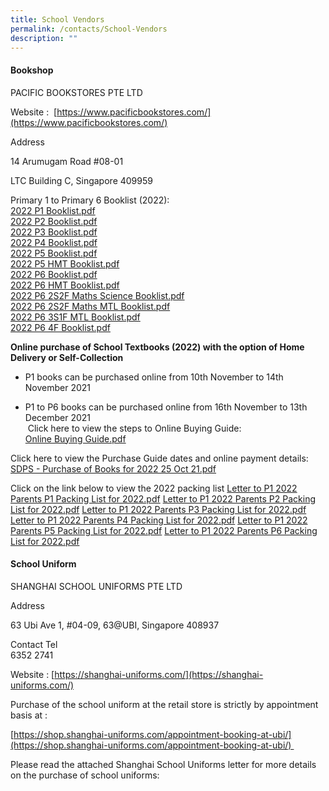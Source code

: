```yaml
---
title: School Vendors
permalink: /contacts/School-Vendors
description: ""
---
```

#### Bookshop

PACIFIC BOOKSTORES PTE LTD  
  
Website :  [https://www.pacificbookstores.com/](https://www.pacificbookstores.com/)  
  
Address  

14 Arumugam Road #08-01

LTC Building C, Singapore 409959

  
Primary 1 to Primary 6 Booklist (2022):<br>
[2022 P1 Booklist.pdf](/files/2022%20P1%20Booklist.pdf)<br>
[2022 P2 Booklist.pdf](/files/2022%20P2%20Booklist.pdf)<br>
[2022 P3 Booklist.pdf](/files/2022%20P3%20Booklist.pdf)<br>
[2022 P4 Booklist.pdf](/files/2022%20P4%20Booklist.pdf)<br>
[2022 P5 Booklist.pdf](/files/2022%20P5%20Booklist.pdf)<br>
[2022 P5 HMT Booklist.pdf](/files/2022%20P5%20HMT%20Booklist.pdf)<br>
[2022 P6 Booklist.pdf](/files/2022%20P6%20Booklist.pdf)<br>
[2022 P6 HMT Booklist.pdf](/files/2022%20P6%20HMT%20Booklist.pdf)<br>
[2022 P6 2S2F Maths Science Booklist.pdf](/files/2022%20P6%202S2F%20Maths%20Science%20Booklist.pdf)<br>
[2022 P6 2S2F Maths MTL Booklist.pdf](/files/2022%20P6%202S2F%20Maths%20MTL%20Booklist.pdf)<br>
[2022 P6 3S1F MTL Booklist.pdf](/files/2022%20P6%203S1F%20MTL%20Booklist.pdf)<br>
[2022 P6 4F Booklist.pdf](/files/2022%20P6%204F%20Booklist.pdf)

**Online purchase of School Textbooks (2022) with the option of Home Delivery or Self-Collection**  

*   P1 books can be purchased online from 10th November to 14th November 2021

*   P1 to P6 books can be purchased online from 16th November to 13th December 2021    
 Click here to view the steps to Online Buying Guide:<br>
 [Online Buying Guide.pdf](/files/Online%20Buying%20Guide.pdf)
 
 Click here to view the Purchase Guide dates and online payment details:<br>
 [SDPS - Purchase of Books for 2022 25 Oct 21.pdf](/files/SDPS%20-%20Purchase%20of%20Books%20for%202022%2025%20Oct%2021.pdf)
 
 Click on the link below to view the 2022 packing list
 [Letter to P1 2022 Parents P1 Packing List for 2022.pdf](/files/Letter%20to%20P1%202022%20Parents%20P1%20Packing%20List%20for%202022.pdf)
 [Letter to P1 2022 Parents P2 Packing List for 2022.pdf](/files/Letter%20to%20P2%202022%20Parents%20P2%20Packing%20List%20for%202022.pdf)
 [Letter to P1 2022 Parents P3 Packing List for 2022.pdf](/files/Letter%20to%20P3%202022%20Parents%20P3%20Packing%20List%20for%202022.pdf)
 [Letter to P1 2022 Parents P4 Packing List for 2022.pdf](/files/Letter%20to%20P4%202022%20Parents%20P4%20Packing%20List%20for%202022.pdf)
 [Letter to P1 2022 Parents P5 Packing List for 2022.pdf](/files/Letter%20to%20P5%202022%20Parents%20P5%20Packing%20List%20for%202022.pdf)
 [Letter to P1 2022 Parents P6 Packing List for 2022.pdf](/files/Letter%20to%20P6%202022%20Parents%20P6%20Packing%20List%20for%202022.pdf)
 
 #### School Uniform

SHANGHAI SCHOOL UNIFORMS PTE LTD  
  
Address  

63 Ubi Ave 1, #04-09, 63@UBI, Singapore 408937

Contact Tel  
6352 2741

  

Website : [https://shanghai-uniforms.com/](https://shanghai-uniforms.com/)

  

Purchase of the school uniform at the retail store is strictly by appointment basis at :

[https://shop.shanghai-uniforms.com/appointment-booking-at-ubi/](https://shop.shanghai-uniforms.com/appointment-booking-at-ubi/)   

Please read the attached Shanghai School Uniforms letter for more details on the purchase of school uniforms: